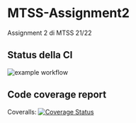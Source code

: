 # MTSS-Assignment2
Assignment 2 di MTSS 21/22

## Status della CI
![example workflow](https://github.com/markio00/MTSS-Assignment2/actions/workflows/maven.yml/badge.svg)

## Code coverage report
Coveralls: [![Coverage Status](https://coveralls.io/repos/github/markio00/MTSS-Assignment2/badge.svg?branch=master)](https://coveralls.io/github/markio00/MTSS-Assignment2?branch=master)
